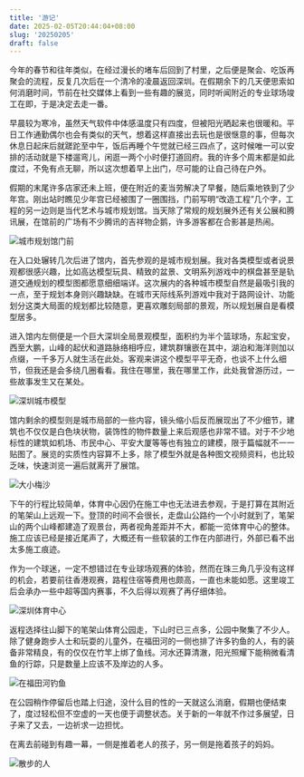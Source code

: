 ```yaml
---
title: '游记'
date: 2025-02-05T20:44:04+08:00
slug: '20250205'
draft: false
---
```


今年的春节和往年类似，在经过漫长的堵车后回到了村里，之后便是聚会、吃饭再聚会的流程，反复几次后在一个清冷的凌晨返回深圳。在假期余下的几天便思索如何消磨时间，节前在社交媒体上看到一些有趣的展览，同时听闻附近的专业球场竣工在即，于是决定去走一番。

早晨较为寒冷，虽然天气软件中体感温度只有四度，但被阳光晒起来也很暖和。平日工作通勤偶尔也会有类似的天气，想着这样直接出去玩也是很惬意的事，但每次休息日起床后就蹉跎至中午，饭后再睡个午觉就已经三四点了，这时候唯一可以安排的活动就是下楼遛弯儿，闲逛一两个小时便打道回府。我的许多个周末都是如此度过，不免有点无聊，所以这次想着早上出门，尽可能的让自己待在户外。

假期的末尾许多店家还未上班，便在附近的麦当劳解决了早餐，随后乘地铁到了少年宫。刚出站时瞧见少年宫已经被围了一圈围挡，门前写明“改造工程”几个字，工程的另一边则是当代艺术与城市规划馆。当天除了常规的规划展外还有关公展和腾讯展，在馆前的广场有不少腾讯的吉祥物企鹅，许多游客都在合影甚是热闹。

![城市规划馆门前](https://i.meee.com.tw/JC3qz6u.jpeg)

在入口处辗转几次后进了馆内，首先参观的是城市规划展。我对各类模型或者说景观都很感兴趣，比如高达模型玩具、精致的盆景、文明系列游戏中的棋盘甚至是轨道交通规划的模型图都愿意细细端详。这次展内的各种城市模型自然是最吸引我的一点，至于规划本身则兴趣缺缺。在城市天际线系列游戏中我对于路网设计、功能划分这类大局面的规划都比较随意，更喜欢雕刻局部的景观，所以规划展自是看模型居多。

进入馆内左侧便是一个巨大深圳全局景观模型，面积约为半个篮球场，东起宝安，西至大鹏，山峰的起伏和道路脉络相呼应，建筑群镶嵌在其中，湖泊和海洋则加以点缀，一千多万人就生活在此处。客观来讲这个模型平平无奇，也谈不上什么细节，但我还是会多绕几圈看看。我住在哪里，我在哪里工作，此处我曾游历过，一些故事发生又在某处。

![深圳城市模型](https://i.meee.com.tw/VrjAJ2p.jpeg)

馆内剩余的模型则是城市局部的一些内容，镜头缩小后反而展现出了不少细节，建筑也不仅仅是白色块状物，装饰性的物件数量上来后观感也非常不错。对于不少地标性的建筑如机场、市民中心、平安大厦等等也有独立的建模，限于篇幅就不一一贴图了。展览的实质性内容算不上多，除了模型外就是各种图文视频资料，也比较乏味，快速浏览一遍后就离开了展馆。

![大小梅沙](https://i.meee.com.tw/szkq23e.jpeg)

下午的行程比较简单，体育中心因仍在施工中也无法进去参观，于是打算在其附近的笔架山上远观一下。登顶的时间不会很长，走盘山公路约一个小时就到了，笔架山的两个山峰都建造了观景台，两者视角差距并不大，都能一览体育中心的整体。施工应该已经是接近尾声了，大概还有一些软装的工作在内部进行，外部已看不出太多施工痕迹。

作为一个球迷，一定不想错过在专业球场观赛的体验，然而在珠三角几乎没有这样的机会，若要前往香港观赛，路程住宿等费用也颇高，一直也未能如愿。这里竣工后会承办一些中超等国内赛事，不久后得以观赛了再仔细体验。

![深圳体育中心](https://i.meee.com.tw/I0dHAh3.jpeg)

返程选择往山脚下的笔架山体育公园走，下山时已三点多，公园中聚集了不少人。除了健身跑步人士和玩耍的儿童外，在福田河的一侧也排了许多钓鱼的人，有的装备非常精良，有的仅仅在竹竿上绑了鱼线。河水还算清澈，阳光照耀下能稍微看清鱼的行踪，只是数量上应该不及岸边的人多。

![在福田河钓鱼](https://i.meee.com.tw/348nv3Y.jpeg)

在公园稍作停留后也踏上归途，没什么目的性的一天就这么消磨，假期也便结束了，度过轻松但不空虚的一天也便于调整状态。关于新的一年就不作过多展望，日子来了又去，一边祈求一边担忧。

在离去前碰到有趣一幕，一侧是推着老人的孩子，另一侧是拖着孩子的妈妈。

![散步的人](https://i.meee.com.tw/jedLETQ.jpeg)
